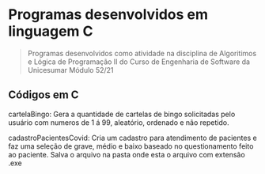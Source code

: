 # **Programas desenvolvidos em linguagem C**
>Programas desenvolvidos como atividade na disciplina de Algoritimos e Lógica de Programação II do Curso de Engenharia de Software da Unicesumar Módulo 52/21

## Códigos em C

cartelaBingo: Gera a quantidade de cartelas de bingo solicitadas pelo usuário com numeros de 1 á 99, aleatório, ordenado e não repetido.

cadastroPacientesCovid: Cria um cadastro para atendimento de pacientes e faz uma seleção de grave, médio e baixo baseado no questionamento feito ao paciente. Salva o arquivo na pasta onde esta o arquivo com extensão .exe

